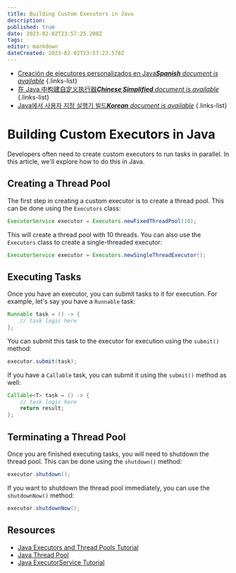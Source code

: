 ```yaml
---
title: Building Custom Executors in Java
description: 
published: true
date: 2023-02-02T23:57:25.208Z
tags: 
editor: markdown
dateCreated: 2023-02-02T23:57:23.578Z
---
```


- [Creación de ejecutores personalizados en Java***Spanish** document is available*](/es/Knowledge-base/Java/building-custom-executors-in-java)
{.links-list}
- [在 Java 中构建自定义执行器***Chinese Simplified** document is available*](/zh/Knowledge-base/Java/building-custom-executors-in-java)
{.links-list}
- [Java에서 사용자 지정 실행기 빌드***Korean** document is available*](/ko/Knowledge-base/Java/building-custom-executors-in-java)
{.links-list}


# Building Custom Executors in Java

Developers often need to create custom executors to run tasks in parallel. In this article, we'll explore how to do this in Java.

## Creating a Thread Pool

The first step in creating a custom executor is to create a thread pool. This can be done using the ```Executors``` class:

```java
ExecutorService executor = Executors.newFixedThreadPool(10);
```

This will create a thread pool with 10 threads. You can also use the ```Executors``` class to create a single-threaded executor:

```java
ExecutorService executor = Executors.newSingleThreadExecutor();
```

## Executing Tasks

Once you have an executor, you can submit tasks to it for execution. For example, let's say you have a ```Runnable``` task:

```java
Runnable task = () -> {
    // task logic here
};
```

You can submit this task to the executor for execution using the ```submit()``` method:

```java
executor.submit(task);
```

If you have a ```Callable``` task, you can submit it using the ```submit()``` method as well:

```java
Callable<T> task = () -> {
    // task logic here
    return result;
};
```

## Terminating a Thread Pool

Once you are finished executing tasks, you will need to shutdown the thread pool. This can be done using the ```shutdown()``` method:

```java
executor.shutdown();
```

If you want to shutdown the thread pool immediately, you can use the ```shutdownNow()``` method:

```java
executor.shutdownNow();
```

## Resources

- [Java Executors and Thread Pools Tutorial](https://www.baeldung.com/java-executors-and-thread-pools)
- [Java Thread Pool](https://www.geeksforgeeks.org/java-thread-pool/)
- [Java ExecutorService Tutorial](https://www.journaldev.com/1069/java-executor-service-example-thread-pool-executor)